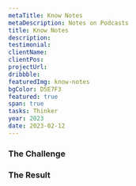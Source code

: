 ```yaml
---
metaTitle: Know Notes
metaDescription: Notes on Podcasts
title: Know Notes
description:
testimonial:
clientName:
clientPos:
projectUrl:
dribbble:
featuredImg: know-notes
bgColor: D5E7F3
featured: true
span: true
tasks: Thinker
year: 2023
date: 2023-02-12
---
```


<div class="col-start-3 col-end-9">

### The Challenge

### The Result
